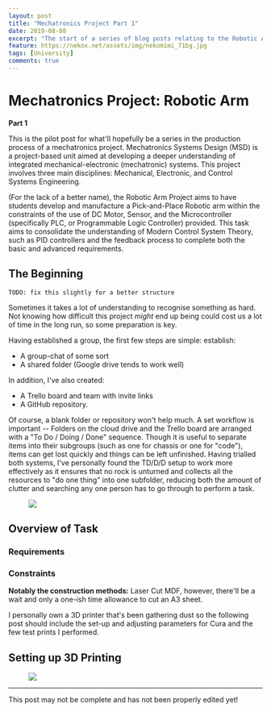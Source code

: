 ```yaml
---
layout: post
title: "Mechatronics Project Part 1"
date: 2019-08-08
excerpt: "The start of a series of blog posts relating to the Robotic Arm Mechatronics Project"
feature: https://nekox.net/assets/img/nekomimi_71bg.jpg
tags: [University]
comments: true
---
```


# Mechatronics Project: Robotic Arm

**Part 1**

This is the pilot post for what'll hopefully be a series in the production process of a mechatronics project. Mechatronics Systems Design (MSD) is a project-based unit aimed at  developing a deeper understanding of integrated mechanical-electronic  (mechatronic) systems. This project involves three main disciplines:  Mechanical, Electronic, and Control Systems Engineering.

(For the lack of a better name), the Robotic Arm Project aims to have  students develop and manufacture a Pick-and-Place Robotic arm within  the constraints of the use of DC Motor, Sensor, and the Microcontroller  (specifically PLC, or Programmable Logic Controller) provided. This task  aims to consolidate the understanding of Modern Control System Theory,  such as PID controllers and the feedback process to complete both the basic and advanced requirements.

## The Beginning

`TODO: fix this slightly for a better structure`

Sometimes it takes a lot of understanding to recognise something as hard. Not knowing how difficult this project *might* end up being could cost us a lot of time in the long run, so some preparation is key.

Having established a group, the first few steps are simple: establish:

* A group-chat of some sort
* A shared folder (Google drive tends to work well)

In addition, I've also created:

* A Trello board and team with invite links
* A GitHub repository.

Of course, a blank folder or repository won't help much. A set workflow is important -- Folders on the cloud drive and the Trello board are arranged with a "To Do / Doing / Done" sequence. Though it is useful to separate items into their subgroups (such as one for chassis or one for "code"), items can get lost quickly and things can be left unfinished. Having trialled both systems, I've personally found the TD/D/D setup to work more effectively as it ensures that no rock is unturned and collects all the resources to "do one thing" into one subfolder, reducing both the amount of clutter and searching any one person has to go through to perform a task.

<figure>
<a href="https://nekox.net/assets/img/mechatronics-part-1/1565307011264.png"><img src="https://nekox.net/assets/img/mechatronics-part-1/1565307011264.png"></a>
</figure>

## Overview of Task

### Requirements

### Constraints

**Notably the construction methods:** Laser Cut MDF, however, there'll be a wait and only a one-ish time allowance to cut an A3 sheet. 

I personally own a 3D printer that's been gathering dust so the following post should include the set-up and adjusting parameters for Cura and the few test prints I performed.



## Setting up 3D Printing

<figure>
<a href="https://nekox.net/assets/img/mechatronics-part-1/3dp1.jpg"><img src="https://nekox.net/assets/img/mechatronics-part-1/3dp1.jpg"></a>
</figure>

---

This post may not be complete and has not been properly edited yet! 